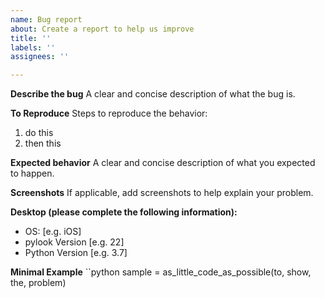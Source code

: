 ```yaml
---
name: Bug report
about: Create a report to help us improve
title: ''
labels: ''
assignees: ''

---
```


**Describe the bug**
A clear and concise description of what the bug is.

**To Reproduce**
Steps to reproduce the behavior:
1. do this
2. then this

**Expected behavior**
A clear and concise description of what you expected to happen.

**Screenshots**
If applicable, add screenshots to help explain your problem.

**Desktop (please complete the following information):**
 - OS: [e.g. iOS]
 - pylook Version [e.g. 22]
 - Python Version [e.g. 3.7]

**Minimal Example**
``python
sample = as_little_code_as_possible(to, show, the, problem)
```
